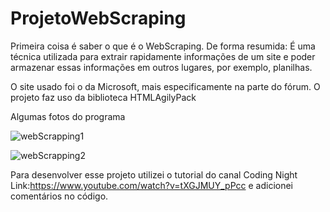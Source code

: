 # ProjetoWebScraping

Primeira coisa é saber o que é o WebScraping. De forma resumida: É uma técnica utilizada para extrair rapidamente informações de um site e 
poder armazenar essas informações em outros lugares, por exemplo, planilhas. 

O site usado foi o da Microsoft, mais especificamente na parte do fórum. 
O projeto faz uso da biblioteca HTMLAgilyPack

Algumas fotos do programa 

![webScrapping1](https://user-images.githubusercontent.com/50935903/78242026-b6077280-74b7-11ea-92fb-53ab6ee267c4.PNG)

![webScrapping2](https://user-images.githubusercontent.com/50935903/78242060-c3246180-74b7-11ea-83e8-ee3b251806b1.PNG)


Para desenvolver esse projeto utilizei o tutorial do canal Coding Night Link:https://www.youtube.com/watch?v=tXGJMUY_pPcc e adicionei 
comentários no código.
